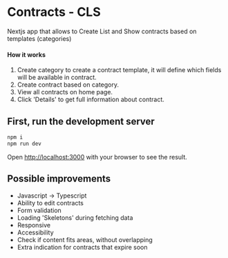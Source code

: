 # Contracts - CLS
Nextjs app that allows to Create List and Show contracts based on templates (categories)

#### How it works
1. Create category to create a contract template, it will define which fields will be available in contract.
2. Create contract based on category.
3. View all contracts on home page.
4. Click 'Details' to get full information about contract.


## First, run the development server
```bash
npm i
npm run dev
```
Open [http://localhost:3000](http://localhost:3000) with your browser to see the result.


## Possible improvements
- Javascript -> Typescript
- Ability to edit contracts
- Form validation
- Loading 'Skeletons' during fetching data
- Responsive
- Accessibility
- Check if content fits areas, without overlapping
- Extra indication for contracts that expire soon
